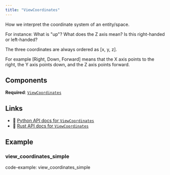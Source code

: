 ```yaml
---
title: "ViewCoordinates"
---
```


How we interpret the coordinate system of an entity/space.

For instance: What is "up"? What does the Z axis mean? Is this right-handed or left-handed?

The three coordinates are always ordered as [x, y, z].

For example [Right, Down, Forward] means that the X axis points to the right, the Y axis points
down, and the Z axis points forward.

## Components

**Required**: [`ViewCoordinates`](../components/view_coordinates.md)

## Links
 * 🐍 [Python API docs for `ViewCoordinates`](https://ref.rerun.io/docs/python/HEAD/package/rerun/archetypes/view_coordinates/)
 * 🦀 [Rust API docs for `ViewCoordinates`](https://docs.rs/rerun/0.9.0-alpha.6/rerun/archetypes/struct.ViewCoordinates.html)

## Example

### view_coordinates_simple

code-example: view_coordinates_simple


